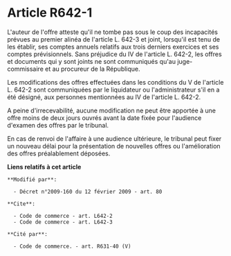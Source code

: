 # Article R642-1

L'auteur de l'offre atteste qu'il ne tombe pas sous le coup des incapacités prévues au premier alinéa de l'article L. 642-3
et joint, lorsqu'il est tenu de les établir, ses comptes annuels relatifs aux trois derniers exercices et ses comptes
prévisionnels. Sans préjudice du IV de l'article L. 642-2, les offres et documents qui y sont joints ne sont communiqués
qu'au juge-commissaire et au procureur de la République. 

Les modifications des offres effectuées dans les conditions du V de l'article L. 642-2 sont communiquées par le liquidateur
ou l'administrateur s'il en a été désigné, aux personnes mentionnées au IV de l'article L. 642-2.

A peine d'irrecevabilité, aucune modification ne peut être apportée à une offre moins de deux jours ouvrés avant la date
fixée pour l'audience d'examen des offres par le tribunal. 

En cas de renvoi de l'affaire à une audience ultérieure, le tribunal peut fixer un nouveau délai pour la présentation de
nouvelles offres ou l'amélioration des offres préalablement déposées.

**Liens relatifs à cet article**

	**Modifié par**:

	  - Décret n°2009-160 du 12 février 2009 - art. 80

	**Cite**:

	  - Code de commerce - art. L642-2
	  - Code de commerce - art. L642-3

	**Cité par**:

	  - Code de commerce. - art. R631-40 (V)
